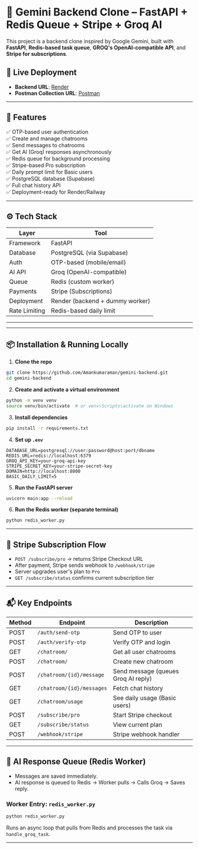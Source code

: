 # 🌟 Gemini Backend Clone – FastAPI + Redis Queue + Stripe + Groq AI

This project is a backend clone inspired by Google Gemini, built with **FastAPI**, **Redis-based task queue**, **GROQ's OpenAI-compatible API**, and **Stripe for subscriptions**.

## 🚀 Live Deployment

- **Backend URL**: [Render](https://gemini-backend-bjhb.onrender.com)
- **Postman Collection URL**: [Postman](https://lunar-resonance-556494.postman.co/workspace/Demo~0a778c18-57ff-4c69-92c5-dfa9f196ef0b/collection/23158238-a9d823d7-5997-473b-bf1d-71c6c7c37f43?action=share&creator=23158238)

---

## 🧩 Features

✅ OTP-based user authentication  
✅ Create and manage chatrooms  
✅ Send messages to chatrooms  
✅ Get AI (Groq) responses asynchronously  
✅ Redis queue for background processing  
✅ Stripe-based Pro subscription  
✅ Daily prompt limit for Basic users  
✅ PostgreSQL database (Supabase)  
✅ Full chat history API  
✅ Deployment-ready for Render/Railway

---

## ⚙️ Tech Stack

| Layer         | Tool                     |
|---------------|--------------------------|
| Framework     | FastAPI                  |
| Database      | PostgreSQL (via Supabase)|
| Auth          | OTP-based (mobile/email) |
| AI API        | Groq (OpenAI-compatible) |
| Queue         | Redis (custom worker)    |
| Payments      | Stripe (Subscriptions)   |
| Deployment    | Render (backend + dummy worker) |
| Rate Limiting | Redis-based daily limit  |

---

---

## 📦 Installation & Running Locally

1. **Clone the repo**

```bash
git clone https://github.com/Amankumaraman/gemini-backend.git
cd gemini-backend
````

2. **Create and activate a virtual environment**

```bash
python -m venv venv
source venv/bin/activate  # or venv\Scripts\activate on Windows
```

3. **Install dependencies**

```bash
pip install -r requirements.txt
```

4. **Set up `.env`**

```env
DATABASE_URL=postgresql://user:password@host:port/dbname
REDIS_URL=redis://localhost:6379
GROQ_API_KEY=your-groq-api-key
STRIPE_SECRET_KEY=your-stripe-secret-key
DOMAIN=http://localhost:8000
BASIC_DAILY_LIMIT=5
```

5. **Run the FastAPI server**

```bash
uvicorn main:app --reload
```

6. **Run the Redis worker (separate terminal)**

```bash
python redis_worker.py
```

---

## 🔁 Stripe Subscription Flow

* `POST /subscribe/pro` → returns Stripe Checkout URL
* After payment, Stripe sends webhook to `/webhook/stripe`
* Server upgrades user's plan to `Pro`
* `GET /subscribe/status` confirms current subscription tier

---

## 📬 Key Endpoints

| Method | Endpoint                  | Description                         |
| ------ | ------------------------- | ----------------------------------- |
| POST   | `/auth/send-otp`          | Send OTP to user                    |
| POST   | `/auth/verify-otp`        | Verify OTP and login                |
| GET    | `/chatroom/`              | Get all user chatrooms              |
| POST   | `/chatroom/`              | Create new chatroom                 |
| POST   | `/chatroom/{id}/message`  | Send message (queues Groq AI reply) |
| GET    | `/chatroom/{id}/messages` | Fetch chat history                  |
| GET    | `/chatroom/usage`         | See daily usage (Basic users)       |
| POST   | `/subscribe/pro`          | Start Stripe checkout               |
| GET    | `/subscribe/status`       | View current plan                   |
| POST   | `/webhook/stripe`         | Stripe webhook handler              |

---

## 🧠 AI Response Queue (Redis Worker)

* Messages are saved immediately.
* AI response is queued to Redis → Worker pulls → Calls Groq → Saves reply.

### Worker Entry: `redis_worker.py`

```bash
python redis_worker.py
```

Runs an async loop that pulls from Redis and processes the task via `handle_groq_task`.

---



